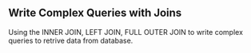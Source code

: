 

## Write Complex Queries with Joins
Using the INNER JOIN, LEFT JOIN, FULL OUTER JOIN to write complex queries to retrive data from database.
